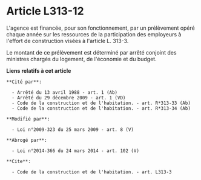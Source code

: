 # Article L313-12

L'agence est financée, pour son fonctionnement, par un prélèvement opéré chaque année sur les ressources de la participation
des employeurs à l'effort de construction visées à l'article L. 313-3.

Le montant de ce prélèvement est déterminé par arrêté conjoint des ministres chargés du logement, de l'économie et du budget.

**Liens relatifs à cet article**

	**Cité par**:

	  - Arrêté du 13 avril 1988 - art. 1 (Ab)
	  - Arrêté du 29 décembre 2009 - art. 1 (VD)
	  - Code de la construction et de l'habitation. - art. R*313-33 (Ab)
	  - Code de la construction et de l'habitation. - art. R*313-34 (Ab)

	**Modifié par**:

	  - Loi n°2009-323 du 25 mars 2009 - art. 8 (V)

	**Abrogé par**:

	  - Loi n°2014-366 du 24 mars 2014 - art. 102 (V)

	**Cite**:

	  - Code de la construction et de l'habitation. - art. L313-3
